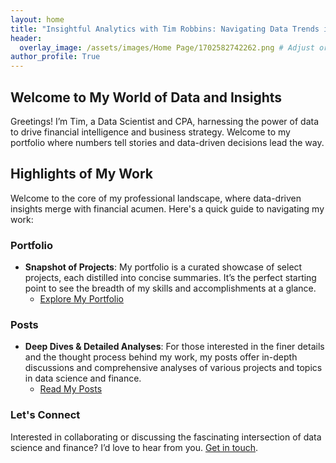 ```yaml
---
layout: home
title: "Insightful Analytics with Tim Robbins: Navigating Data Trends in Business and Finance"
header:
  overlay_image: /assets/images/Home Page/1702582742262.png # Adjust or remove this if it's too large.
author_profile: True
---
```

## Welcome to My World of Data and Insights
Greetings! I’m Tim, a Data Scientist and CPA, harnessing the power of data to drive financial intelligence and business strategy. Welcome to my portfolio where numbers tell stories and data-driven decisions lead the way.

## Highlights of My Work
Welcome to the core of my professional landscape, where data-driven insights merge with financial acumen. Here's a quick guide to navigating my work:

### Portfolio
- **Snapshot of Projects**: My portfolio is a curated showcase of select projects, each distilled into concise summaries. It’s the perfect starting point to see the breadth of my skills and accomplishments at a glance.
  - [Explore My Portfolio](/portfolio/)

### Posts
- **Deep Dives & Detailed Analyses**: For those interested in the finer details and the thought process behind my work, my posts offer in-depth discussions and comprehensive analyses of various projects and topics in data science and finance.
  - [Read My Posts](/posts/)

### Let's Connect
Interested in collaborating or discussing the fascinating intersection of data science and finance? I’d love to hear from you. [Get in touch](mailto:timothyrobbinscpa@gmail.com).
